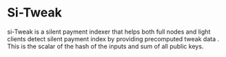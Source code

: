 # Si-Tweak
si-Tweak is a silent  payment indexer that helps both full nodes and light clients detect silent payment index by providing precomputed tweak data . This is the scalar of the hash of the inputs and sum of all public keys. 